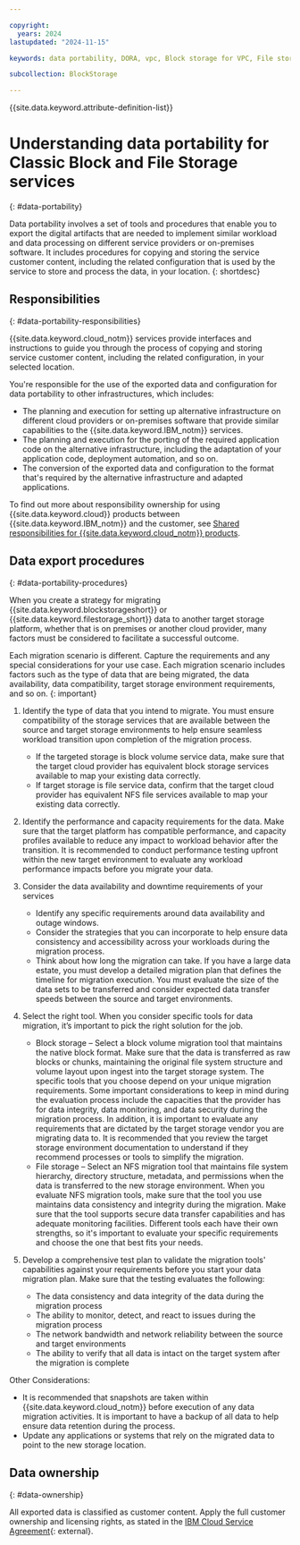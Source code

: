 ```yaml
---

copyright:
  years: 2024
lastupdated: "2024-11-15"

keywords: data portability, DORA, vpc, Block storage for VPC, File storage for VPC

subcollection: BlockStorage

---
```


{{site.data.keyword.attribute-definition-list}}

# Understanding data portability for Classic Block and File Storage services
{: #data-portability}

Data portability involves a set of tools and procedures that enable you to export the digital artifacts that are needed to implement similar workload and data processing on different service providers or on-premises software. It includes procedures for copying and storing the service customer content, including the related configuration that is used by the service to store and process the data, in your location.
{: shortdesc}

## Responsibilities
{: #data-portability-responsibilities}

{{site.data.keyword.cloud_notm}} services provide interfaces and instructions to guide you through the process of copying and storing service customer content, including the related configuration, in your selected location.

You're responsible for the use of the exported data and configuration for data portability to other infrastructures, which includes:

- The planning and execution for setting up alternative infrastructure on different cloud providers or on-premises software that provide similar capabilities to the {{site.data.keyword.IBM_notm}} services.
- The planning and execution for the porting of the required application code on the alternative infrastructure, including the adaptation of your application code, deployment automation, and so on.
- The conversion of the exported data and configuration to the format that's required by the alternative infrastructure and adapted applications.

To find out more about responsibility ownership for using {{site.data.keyword.cloud}} products between {{site.data.keyword.IBM_notm}} and the customer, see [Shared responsibilities for {{site.data.keyword.cloud_notm}} products](/docs/overview?topic=overview-shared-responsibilities).

## Data export procedures
{: #data-portability-procedures}

When you create a strategy for migrating {{site.data.keyword.blockstorageshort}} or {{site.data.keyword.filestorage_short}} data to another target storage platform, whether that is on premises or another cloud provider, many factors must be considered to facilitate a successful outcome. 

Each migration scenario is different. Capture the requirements and any special considerations for your use case. Each migration scenario includes factors such as the type of data that are being migrated, the data availability, data compatibility, target storage environment requirements, and so on.
{: important}

1. Identify the type of data that you intend to migrate. You must ensure compatibility of the storage services that are available between the source and target storage environments to help ensure seamless workload transition upon completion of the migration process.
   -  If the targeted storage is block volume service data, make sure that the target cloud provider has equivalent block storage services available to map your existing data correctly.
   -  If target storage is file service data, confirm that the target cloud provider has equivalent NFS file services available to map your existing data correctly.

2. Identify the performance and capacity requirements for the data. Make sure that the target platform has compatible performance, and capacity profiles available to reduce any impact to workload behavior after the transition. It is recommended to conduct performance testing upfront within the new target environment to evaluate any workload performance impacts before you migrate your data.

3. Consider the data availability and downtime requirements of your services
   - Identify any specific requirements around data availability and outage windows.
   - Consider the strategies that you can incorporate to help ensure data consistency and accessibility across your workloads during the migration process.
   - Think about how long the migration can take. If you have a large data estate, you must develop a detailed migration plan that defines the timeline for migration execution. You must evaluate the size of the data sets to be transferred and consider expected data transfer speeds between the source and target environments.

4. Select the right tool. When you consider specific tools for data migration, it’s important to pick the right solution for the job.
   - Block storage – Select a block volume migration tool that maintains the native block format. Make sure that the data is transferred as raw blocks or chunks, maintaining the original file system structure and volume layout upon ingest into the target storage system. The specific tools that you choose depend on your unique migration requirements. Some important considerations to keep in mind during the evaluation process include the capacities that the provider has for data integrity, data monitoring, and data security during the migration process. In addition, it is important to evaluate any requirements that are dictated by the target storage vendor you are migrating data to. It is recommended that you review the target storage environment documentation to understand if they recommend processes or tools to simplify the migration.
   - File storage – Select an NFS migration tool that maintains file system hierarchy, directory structure, metadata, and permissions when the data is transferred to the new storage environment. When you evaluate NFS migration tools, make sure that the tool you use maintains data consistency and integrity during the migration. Make sure that the tool supports secure data transfer capabilities and has adequate monitoring facilities. Different tools each have their own strengths, so it's important to evaluate your specific requirements and choose the one that best fits your needs.

5. Develop a comprehensive test plan to validate the migration tools' capabilities against your requirements before you start your data migration plan. Make sure that the testing evaluates the following:
   - The data consistency and data integrity of the data during the migration process
   - The ability to monitor, detect, and react to issues during the migration process
   - The network bandwidth and network reliability between the source and target environments
   - The ability to verify that all data is intact on the target system after the migration is complete

Other Considerations:
   - It is recommended that snapshots are taken within {{site.data.keyword.cloud_notm}} before execution of any data migration activities. It is important to have a backup of all data to help ensure data retention during the process.
   - Update any applications or systems that rely on the migrated data to point to the new storage location.

## Data ownership
{: #data-ownership}

All exported data is classified as customer content. Apply the full customer ownership and licensing rights, as stated in the [IBM Cloud Service Agreement](https://www.ibm.com/support/customer/csol/terms/?id=Z126-6304_WS){: external}.
